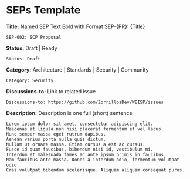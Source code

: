 # SEPs Template

**Title:** Named SEP Text Bold with Format SEP-{PR}: {Title}

```text
SEP-002: SCP Proposal
```

**Status:** Draft | Ready

```text
Status: Draft
```

**Category:** Architecture | Standards | Security | Community

```text
Category: Security
```

**Discussions-to:** Link to related issue

```text
Discussions-to: https://github.com/ZorrillosDev/WEISP/issues
```

**Description:** Description is one full (short) sentence

```text
Lorem ipsum dolor sit amet, consectetur adipiscing elit. 
Maecenas at ligula non nisi placerat fermentum et vel lacus. 
Nunc semper massa eget rutrum dapibus. 
Aenean varius porta nulla quis dictum.
Nullam ut ornare massa. Etiam cursus a est ac cursus. 
Fusce id quam faucibus, bibendum nisi id, vestibulum mi.
Interdum et malesuada fames ac ante ipsum primis in faucibus. 
Nam faucibus ante massa. Donec a interdum odio, fermentum volutpat odio.
Cras volutpat bibendum scelerisque. Aliquam aliquam consequat purus.

```

